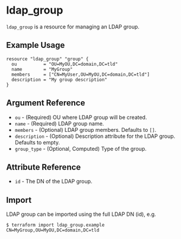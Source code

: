 # ldap_group

`ldap_group` is a resource for managing an LDAP group.

## Example Usage

```hcl
resource "ldap_group" "group" {
  ou          = "OU=MyOU,DC=domain,DC=tld"
  name        = "MyGroup"
  members     = ["CN=MyUser,OU=MyOU,DC=domain,DC=tld"]
  description = "My group description"
}
```

## Argument Reference

* `ou` - (Required) OU where LDAP group will be created.
* `name` - (Required) LDAP group name.
* `members` - (Optional) LDAP group members. Defaults to `[]`.
* `description` - (Optional) Description attribute for the LDAP group. Defaults to empty.
* `group_type` - (Optional, Computed) Type of the group.

## Attribute Reference

* `id` - The DN of the LDAP group.

## Import

LDAP group can be imported using the full LDAP DN (id), e.g.

```
$ terraform import ldap_group.example CN=MyGroup,OU=MyOU,DC=domain,DC=tld
```